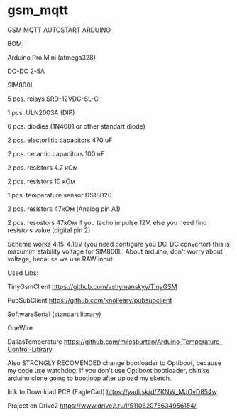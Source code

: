 # gsm_mqtt
GSM MQTT AUTOSTART ARDUINO

BOM:

Arduino Pro Mini (atmega328)

DC-DC 2-5А

SIM800L

5 pcs. relays SRD-12VDC-SL-C

1 pcs. ULN2003A (DIP)

6 pcs. diodies (1N4001 or other standart diode)

2 pcs. electorlitic capacitors 470 uF

2 pcs. ceramic capacitors 100 nF

2 pcs. resistors 4.7 кОм

2 pcs. resistors 10 кОм

1 pcs. temperature sensor DS18B20

2 pcs. resistors 47кОм (Analog pin А1)

2 pcs. resostors 47кОм if you tacho impulse 12V, else you need find resistors value (digital pin 2)

Scheme works 4.15-4.18V (you need configure you DC-DC convertor) this is maxumim stability voltage for SIM800L.
About arduino, don't worry about voltage, because we use RAW input.

Used Libs:

TinyGsmClient https://github.com/vshymanskyy/TinyGSM

PubSubClient https://github.com/knolleary/pubsubclient

SoftwareSerial (standart library)

OneWire

DallasTemperature https://github.com/milesburton/Arduino-Temperature-Control-Library

Also STRONGLY RECOMENDED change bootloader to Optiboot, because my code use watchdog.
If you don't use Optiboot bootloader, chinise arduino clone going to bootloop after upload my sketch.

link to Download PCB (EagleCad) https://yadi.sk/d/ZKNW_MJOvD854w

Project on Drive2 https://www.drive2.ru/l/511062076634956154/
